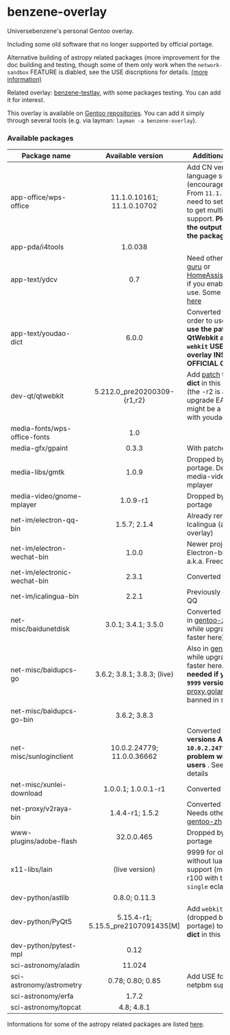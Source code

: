 # benzene-overlay
Universebenzene's personal Gentoo overlay.

Including some old software that no longer supported by official portage.

Alternative building of astropy related packages (more improvement for the doc building and testing, though some of them only work when the `network-sandbox` FEATURE is diabled, see the USE discriptions for details. [(more information)](https://github.com/Universebenzene/benzene-overlay/tree/master/dev-python#informations-for-astropy-related-packages)

Related overlay: [benzene-testlay](https://github.com/Universebenzene/benzene-testlay), with some packages testing. You can add it for interest.

This overlay is available on [Gentoo repositories](https://overlays.gentoo.org). You can add it simply through several tools (e.g. via layman: `layman -a benzene-overlay`).

### Available packages

Package name | Available version | Additional information
------------ | :---------------: | ----------------------
app-office/wps-office        | 11.1.0.10161; 11.1.0.10702          | Add CN version and more language support (encouraged by [AUR](https://aur.archlinux.org/packages/?O=0&SeB=nd&K=wps-office&outdated=&SB=n&SO=a&PP=50&do_Search=Go)). From `11.1.0.10702` you need to set locale outside to get multi-language support. **Please focus on the output after merging the package**
app-pda/i4tools              | 1.0.038                             |
app-text/ydcv                | 0.7                                 | Need other overlays (like [guru](https://wiki.gentoo.org/wiki/Project:GURU) or [HomeAssistantRepository](https://git.edevau.net/onkelbeh/HomeAssistantRepository)) if you enable `pkg-info` use. Some other issues [here](https://forums.gentoo.org/viewtopic-p-8352006.html)
app-text/youdao-dict         | 6.0.0                               | Converted from [AUR](https://aur.archlinux.org/packages/youdao-dict). In order to use this you **must use the patched QtWebkit and PyQt5 with `webkit` USE flag in this overlay INSTEAD OF THE OFFICIAL ONE**
dev-qt/qtwebkit              | 5.212.0\_pre20200309-{r1,r2}        | Add [patch](https://github.com/Universebenzene/benzene-overlay/blob/master/dev-qt/qtwebkit/files/qtwebkit-5.212.0_pre20200309-position.patch) to get **youdao-dict** in this overlay work (the -r2 is a test for upgrade EAPI to 8, and might be a little buggy with youdao-dict.)
media-fonts/wps-office-fonts | 1.0                                 |
media-gfx/gpaint             | 0.3.3                               | With patches from Debian
media-libs/gmtk              | 1.0.9                               | Dropped by official portage. Dependency of media-video/gnome-mplayer
media-video/gnome-mplayer    | 1.0.9-r1                            | Dropped by official portage
net-im/electron-qq-bin       | 1.5.7; 2.1.4                        | Already renamed as Icalingua (also in this overlay)
net-im/electron-wechat-bin   | 1.0.0                               | Newer project of Electron-built WeChat, a.k.a. Freechat
net-im/electronic-wechat-bin | 2.3.1                               | Converted from [AUR](https://aur.archlinux.org/packages/electronic-wechat-bin)
net-im/icalingua-bin         | 2.2.1                               | Previously called Electron QQ
net-misc/baidunetdisk        | 3.0.1; 3.4.1; 3.5.0                 | Converted from [AUR](https://aur.archlinux.org/packages/baidunetdisk-bin) (Also in [gentoo-zh](https://github.com/microcai/gentoo-zh) overlay, while upgrade will be faster here)
net-misc/baidupcs-go         | 3.6.2; 3.8.1; 3.8.3; (live)         | Also in [gentoo-zh](https://github.com/microcai/gentoo-zh) overlay, while upgrade will be faster here. **Proxy may needed if you use the `9999` version**, as the [proxy.golang.org](https://proxy.golang.org) is banned in some regions
net-misc/baidupcs-go-bin     | 3.6.2; 3.8.3                        |
net-misc/sunloginclient      | 10.0.2.24779; 11.0.0.36662          | Converted from [AUR](https://aur.archlinux.org/packages/sunloginclient), but **versions ABOVE `10.0.2.24779` have some problem with OpenRC users** . See [here](https://github.com/Universebenzene/benzene-overlay/tree/master/net-misc/sunloginclient#note-for-sunloginclient) for details
net-misc/xunlei-download     | 1.0.0.1; 1.0.0.1-r1                 | Converted from [AUR](https://aur.archlinux.org/packages/xunlei-bin)
net-proxy/v2raya-bin         | 1.4.4-r1; 1.5.2                     | Converted from [AUR](https://aur.archlinux.org/packages/v2raya-bin). Needs other overlays like [gentoo-zh](https://github.com/microcai/gentoo-zh)
www-plugins/adobe-flash      | 32.0.0.465                          | Dropped by official portage
x11-libs/lain                | (live version)                      | 9999 for old ebuild without lua targets support (masked); 9999-r100 with the new `lua-single` eclass
dev-python/astlib            | 0.8.0; 0.11.3                       |
dev-python/PyQt5             | 5.15.4-r1; 5.15.5\_pre2107091435[M] | Add `webkit` USE flag (dropped by official portage) to get **youdao-dict** in this overlay work
dev-python/pytest-mpl        | 0.12                                |
sci-astronomy/aladin         | 11.024                              |
sci-astronomy/astrometry     | 0.78; 0.80; 0.85                    | Add USE for switching the netpbm support
sci-astronomy/erfa           | 1.7.2                               |
sci-astronomy/topcat         | 4.8; 4.8.1                          |

Informations for some of the astropy related packages are listed [here](https://github.com/Universebenzene/benzene-overlay/tree/master/dev-python#informations-for-astropy-related-packages).
